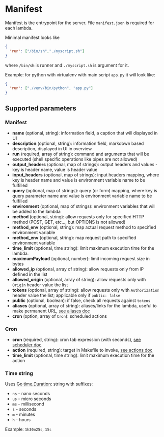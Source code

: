 # Manifest

Manifest is the entrypoint for the server. File `manifest.json` is required for each
lambda.

Minimal manifest looks like 

```json
{
  "run": ["/bin/sh","./myscript.sh"]
}
```

where `/bin/sh` is runner and `./myscript.sh` is argument for it.


Example: for python with virtualenv with main script `app.py` it will look like:

```json
{
  "run": ["./venv/bin/python", "app.py"]
}
```
 
## Supported parameters

### Manifest

* **name** (optional, string): information field, a caption that will displayed in UI
* **description** (optional, string): information field, markdown based description, displayed in UI in overview
* **run** (required, array of string): command and arguments that will be executed (shell specific operations like pipes are not allowed)
* **output_headers** (optional, map of strings): output headers and values - key is header name, value is header value
* **input_headers** (optional, map of strings): input headers mapping, where key is header name and value is environment variable name to be fulfilled
* **query** (optional, map of strings): query (or form) mapping, where key is query parameter name and value is environment variable name to be fulfilled
* **environment** (optional, map of strings): environment variables that will be added to the lambda
* **method** (optional, string): allow requests only for specified HTTP method (POST, GET, etc..., but OPTIONS is not allowed)
* **method_env** (optional, string): map actual request method to specified environment variable
* **method_env** (optional, string): map request path to specified environment variable
* **time_limit** (optional, time string): limit maximum execution time for the lambda. 
* **maximumPayload** (optional, number): limit incoming request size in bytes
* **allowed_ip** (optional, array of string): allow requests only from IP defined in the list
* **allowed_origin** (optional, array of string): allow requests only with `Origin` header value the list
* **tokens** (optional, array of string): allow requests only with `Authorization` header value the list; applicable only if `public: false`
* **public** (optional, boolean): if false, check all requests against `tokens`
* **aliases** (optional, array of string): aliases/links for the lambda, useful to make permanent URL, [see aliases doc](aliases.md)
* **cron** (option, array of `Cron`): scheduled actions

### Cron

* **cron** (required, string): cron tab expression (with seconds), [see scheduler doc](scheduler.md)
* **action** (required, string): target in Makefile to invoke, [see actions doc](actions.md)
* **time_limit**  (optional, time string): limit maximum execution time for the action



### Time string 

Uses [Go time.Duration](https://golang.org/pkg/time/#ParseDuration): string with suffixes:
 
* `ns` - nano seconds
* `us` - micro seconds
* `ms` - millisecond
* `s` - seconds
* `m` - minutes
* `h` - hours

Example: `1h30m25s`, `15s`